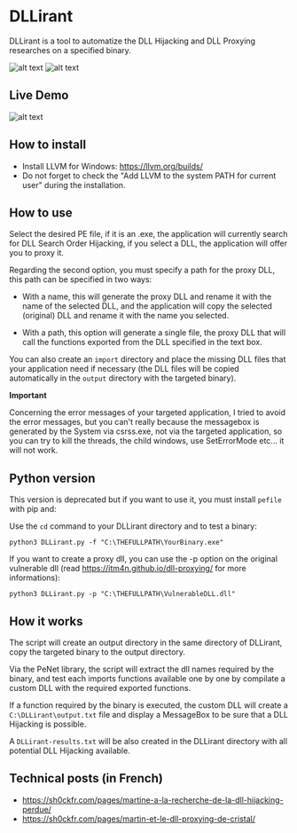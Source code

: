 # DLLirant

DLLirant is a tool to automatize the DLL Hijacking and DLL Proxying researches on a specified binary.

![alt text](https://raw.githubusercontent.com/redteamsocietegenerale/DLLirant/main/screenshot.png)
![alt text](https://raw.githubusercontent.com/redteamsocietegenerale/DLLirant/main/screenshot2.png)

## Live Demo

![alt text](https://raw.githubusercontent.com/redteamsocietegenerale/DLLirant/main/live.gif)

## How to install

* Install LLVM for Windows: https://llvm.org/builds/
* Do not forget to check the "Add LLVM to the system PATH for current user" during the installation.

## How to use

Select the desired PE file, if it is an .exe, the application will currently search for DLL Search Order Hijacking, if you select a DLL, the application will offer you to proxy it.

Regarding the second option, you must specify a path for the proxy DLL, this path can be specified in two ways:

* With a name, this will generate the proxy DLL and rename it with the name of the selected DLL, and the application will copy the selected (original) DLL and rename it with the name you selected.

* With a path, this option will generate a single file, the proxy DLL that will call the functions exported from the DLL specified in the text box.

You can also create an `import` directory and place the missing DLL files that your application need if necessary (the DLL files will be copied automatically in the `output` directory with the targeted binary).

**Important**

Concerning the error messages of your targeted application, I tried to avoid the error messages, but you can't really because the messagebox is generated by the System via csrss.exe, not via the targeted application, so you can try to kill the threads, the child windows, use SetErrorMode etc... it will not work.

## Python version

This version is deprecated but if you want to use it, you must install `pefile` with pip and:

Use the `cd` command to your DLLirant directory and to test a binary:

```
python3 DLLirant.py -f "C:\THEFULLPATH\YourBinary.exe"
```

If you want to create a proxy dll, you can use the -p option on the original vulnerable dll (read https://itm4n.github.io/dll-proxying/ for more informations):

```
python3 DLLirant.py -p "C:\THEFULLPATH\VulnerableDLL.dll"
```

## How it works

The script will create an output directory in the same directory of DLLirant, copy the targeted binary to the output directory.

Via the PeNet library, the script will extract the dll names required by the binary, and test each imports functions available one by one by compilate a custom DLL with the required exported functions.

If a function required by the binary is executed, the custom DLL will create a `C:\DLLirant\output.txt` file and display a MessageBox to be sure that a DLL Hijacking is possible.

A `DLLirant-results.txt` will be also created in the DLLirant directory with all potential DLL Hijacking available.

## Technical posts (in French)

* https://sh0ckfr.com/pages/martine-a-la-recherche-de-la-dll-hijacking-perdue/
* https://sh0ckfr.com/pages/martin-et-le-dll-proxying-de-cristal/
